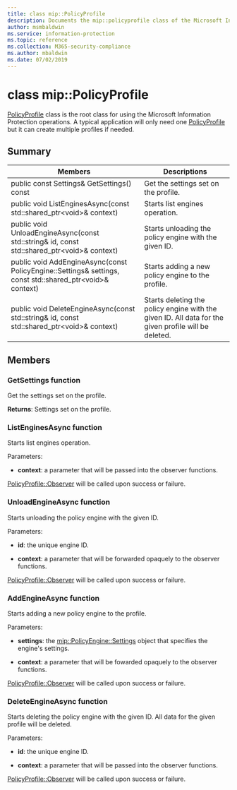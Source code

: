 ```yaml
---
title: class mip::PolicyProfile 
description: Documents the mip::policyprofile class of the Microsoft Information Protection (MIP) SDK.
author: msmbaldwin
ms.service: information-protection
ms.topic: reference
ms.collection: M365-security-compliance
ms.author: mbaldwin
ms.date: 07/02/2019
---
```


# class mip::PolicyProfile 
[PolicyProfile](class_mip_policyprofile.md) class is the root class for using the Microsoft Information Protection operations. A typical application will only need one [PolicyProfile](class_mip_policyprofile.md) but it can create multiple profiles if needed.
  
## Summary
 Members                        | Descriptions                                
--------------------------------|---------------------------------------------
public const Settings& GetSettings() const  |  Get the settings set on the profile.
public void ListEnginesAsync(const std::shared_ptr\<void\>& context)  |  Starts list engines operation.
public void UnloadEngineAsync(const std::string& id, const std::shared_ptr\<void\>& context)  |  Starts unloading the policy engine with the given ID.
public void AddEngineAsync(const PolicyEngine::Settings& settings, const std::shared_ptr\<void\>& context)  |  Starts adding a new policy engine to the profile.
public void DeleteEngineAsync(const std::string& id, const std::shared_ptr\<void\>& context)  |  Starts deleting the policy engine with the given ID. All data for the given profile will be deleted.
  
## Members
  
### GetSettings function
Get the settings set on the profile.

  
**Returns**: Settings set on the profile.
  
### ListEnginesAsync function
Starts list engines operation.

Parameters:  
* **context**: a parameter that will be passed into the observer functions. 


[PolicyProfile::Observer](class_mip_policyprofile_observer.md) will be called upon success or failure.
  
### UnloadEngineAsync function
Starts unloading the policy engine with the given ID.

Parameters:  
* **id**: the unique engine ID. 


* **context**: a parameter that will be forwarded opaquely to the observer functions. 


[PolicyProfile::Observer](class_mip_policyprofile_observer.md) will be called upon success or failure.
  
### AddEngineAsync function
Starts adding a new policy engine to the profile.

Parameters:  
* **settings**: the [mip::PolicyEngine::Settings](class_mip_policyengine_settings.md) object that specifies the engine's settings. 


* **context**: a parameter that will be fowarded opaquely to the observer functions. 


[PolicyProfile::Observer](class_mip_policyprofile_observer.md) will be called upon success or failure.
  
### DeleteEngineAsync function
Starts deleting the policy engine with the given ID. All data for the given profile will be deleted.

Parameters:  
* **id**: the unique engine ID. 


* **context**: a parameter that will be passed into the observer functions. 


[PolicyProfile::Observer](class_mip_policyprofile_observer.md) will be called upon success or failure.